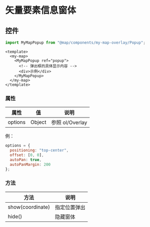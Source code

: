 # 矢量要素信息窗体

## 控件

```js
import MyMapPopup from "@map/components/my-map-overlay/Popup";
```

```vue
<template>
  <my-map>
    <MyMapPopup ref="popup">
      <!-- 弹出框的具体显示内容 -->
      <div>示例</div>
    </MyMapPopup>
  </my-map>
</template>
```

### 属性

| 属性    | 值     | 说明            |
| ------- | ------ | --------------- |
| options | Object | 参照 ol/Overlay |

例：

```js
options = {
  positioning: "top-center",
  offset: [0, 0],
  autoPan: true,
  autoPanMargin: 200
};
```

### 方法

| 方法             | 说明         |
| ---------------- | ------------ |
| show(coordinate) | 指定位置弹出 |
| hide()           | 隐藏窗体     |
